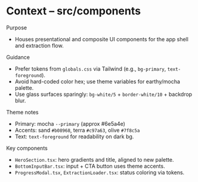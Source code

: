 # Context – src/components

Purpose
- Houses presentational and composite UI components for the app shell and extraction flow.

Guidance
- Prefer tokens from `globals.css` via Tailwind (e.g., `bg-primary`, `text-foreground`).
- Avoid hard-coded color hex; use theme variables for earthy/mocha palette.
- Use glass surfaces sparingly: `bg-white/5` + `border-white/10` + backdrop blur.

Theme notes
- Primary: mocha `--primary` (approx #6e5a4e)
- Accents: sand `#b08968`, terra `#c97a63`, olive `#7f8c5a`
- Text: `text-foreground` for readability on dark bg.

Key components
- `HeroSection.tsx`: hero gradients and title, aligned to new palette.
- `BottomInputBar.tsx`: input + CTA button uses theme accents.
- `ProgressModal.tsx`, `ExtractionLoader.tsx`: status coloring via tokens.



